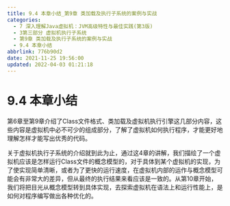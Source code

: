 ```yaml
---
title: 9.4 本章小结_第9章 类加载及执行子系统的案例与实战
categories: 
  - 7 深入理解Java虛拟机：JVM高级特性与最佳实践(第3版)
  - 3第三部分 虚拟机执行子系统
  - 第9章 类加载及执行子系统的案例与实战
  - 9.4 本章小结
abbrlink: 776b90d2
date: 2021-11-25 19:56:00
updated: 2022-04-03 01:21:18
---
```

# 9.4 本章小结
第6章至第9章介绍了Class文件格式、类加载及虚拟机执行引擎这几部分内容，这些内容是虚拟机中必不可少的组成部分，了解了虚拟机如何执行程序，才能更好地理解怎样才能写出优秀的代码。

关于虚拟机执行子系统的介绍就到此为止，通过这4章的讲解，我们描绘了一个虚拟机应该是怎样运行Class文件的概念模型的，对于具体到某个虚拟机的实现，为了使实现简单清晰，或者为了更快的运行速度，在虚拟机内部的运作与概念模型可能会有非常大的差异，但从最终的执行结果来看应该是一致的。从第10章开始，我们将把目光从概念模型转到具体实现，去探索虚拟机在语法上和运行性能上，是如何对程序编写做出各种优化的。
